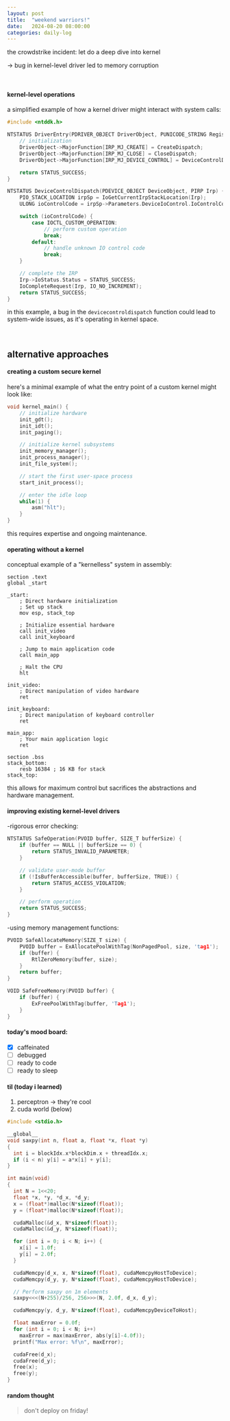 ```yaml
---
layout: post
title:  "weekend warriors!"
date:   2024-08-20 08:00:00
categories: daily-log
---
```


the crowdstrike incident: let do a deep dive into kernel

-> bug in kernel-level driver led to memory corruption

<br>

#### kernel-level operations

a simplified example of how a kernel driver might interact with system calls:

```c
#include <ntddk.h>

NTSTATUS DriverEntry(PDRIVER_OBJECT DriverObject, PUNICODE_STRING RegistryPath) {
    // initialization
    DriverObject->MajorFunction[IRP_MJ_CREATE] = CreateDispatch;
    DriverObject->MajorFunction[IRP_MJ_CLOSE] = CloseDispatch;
    DriverObject->MajorFunction[IRP_MJ_DEVICE_CONTROL] = DeviceControlDispatch;

    return STATUS_SUCCESS;
}

NTSTATUS DeviceControlDispatch(PDEVICE_OBJECT DeviceObject, PIRP Irp) {
    PIO_STACK_LOCATION irpSp = IoGetCurrentIrpStackLocation(Irp);
    ULONG ioControlCode = irpSp->Parameters.DeviceIoControl.IoControlCode;

    switch (ioControlCode) {
        case IOCTL_CUSTOM_OPERATION:
            // perform custom operation
            break;
        default:
            // handle unknown IO control code
            break;
    }

    // complete the IRP
    Irp->IoStatus.Status = STATUS_SUCCESS;
    IoCompleteRequest(Irp, IO_NO_INCREMENT);
    return STATUS_SUCCESS;
}
```

in this example, a bug in the `devicecontroldispatch` function could lead to system-wide issues, as it's operating in kernel space.

<br>

## alternative approaches

#### creating a custom secure kernel

here's a minimal example of what the entry point of a custom kernel might look like:

```c
void kernel_main() {
    // initialize hardware
    init_gdt();
    init_idt();
    init_paging();

    // initialize kernel subsystems
    init_memory_manager();
    init_process_manager();
    init_file_system();

    // start the first user-space process
    start_init_process();

    // enter the idle loop
    while(1) {
        asm("hlt");
    }
}
```

this requires expertise and ongoing maintenance.

#### operating without a kernel

conceptual example of a "kernelless" system in assembly:

```assembly
section .text
global _start

_start:
    ; Direct hardware initialization
    ; Set up stack
    mov esp, stack_top

    ; Initialize essential hardware
    call init_video
    call init_keyboard

    ; Jump to main application code
    call main_app

    ; Halt the CPU
    hlt

init_video:
    ; Direct manipulation of video hardware
    ret

init_keyboard:
    ; Direct manipulation of keyboard controller
    ret

main_app:
    ; Your main application logic
    ret

section .bss
stack_bottom:
    resb 16384 ; 16 KB for stack
stack_top:
```

this allows for maximum control but sacrifices the abstractions and hardware management.

#### improving existing kernel-level drivers
-rigorous error checking:

```c
NTSTATUS SafeOperation(PVOID buffer, SIZE_T bufferSize) {
    if (buffer == NULL || bufferSize == 0) {
        return STATUS_INVALID_PARAMETER;
    }

    // validate user-mode buffer
    if (!IsBufferAccessible(buffer, bufferSize, TRUE)) {
        return STATUS_ACCESS_VIOLATION;
    }

    // perform operation
    return STATUS_SUCCESS;
}
```

-using memory management functions:

```c
PVOID SafeAllocateMemory(SIZE_T size) {
    PVOID buffer = ExAllocatePoolWithTag(NonPagedPool, size, 'tag1');
    if (buffer) {
        RtlZeroMemory(buffer, size);
    }
    return buffer;
}

VOID SafeFreeMemory(PVOID buffer) {
    if (buffer) {
        ExFreePoolWithTag(buffer, 'Tag1');
    }
}
```

#### today's mood board:
- [x] caffeinated
- [ ] debugged
- [ ] ready to code
- [ ] ready to sleep

#### til (today i learned)
1. perceptron    -> they're cool
2. cuda world  (below)

```c
#include <stdio.h>

__global__
void saxpy(int n, float a, float *x, float *y)
{
  int i = blockIdx.x*blockDim.x + threadIdx.x;
  if (i < n) y[i] = a*x[i] + y[i];
}

int main(void)
{
  int N = 1<<20;
  float *x, *y, *d_x, *d_y;
  x = (float*)malloc(N*sizeof(float));
  y = (float*)malloc(N*sizeof(float));

  cudaMalloc(&d_x, N*sizeof(float)); 
  cudaMalloc(&d_y, N*sizeof(float));

  for (int i = 0; i < N; i++) {
    x[i] = 1.0f;
    y[i] = 2.0f;
  }

  cudaMemcpy(d_x, x, N*sizeof(float), cudaMemcpyHostToDevice);
  cudaMemcpy(d_y, y, N*sizeof(float), cudaMemcpyHostToDevice);

  // Perform saxpy on 1m elements
  saxpy<<<(N+255)/256, 256>>>(N, 2.0f, d_x, d_y);

  cudaMemcpy(y, d_y, N*sizeof(float), cudaMemcpyDeviceToHost);

  float maxError = 0.0f;
  for (int i = 0; i < N; i++)
    maxError = max(maxError, abs(y[i]-4.0f));
  printf("Max error: %f\n", maxError);

  cudaFree(d_x);
  cudaFree(d_y);
  free(x);
  free(y);
}
```

#### random thought
> don't deploy on friday!
>